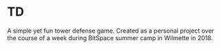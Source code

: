# TD
A simple yet fun tower defense game. Created as a personal project over the course of a week during BitSpace summer camp in Wilmette in 2018. 
